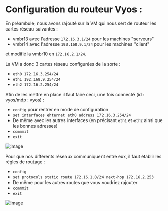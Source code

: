 # Configuration du routeur Vyos :

En préambule, nous avons rajouté sur la VM qui nous sert de routeur les cartes réseau suivantes : 

- vmbr13 avec l'adresse `172.16.3.1/24` pour les machines "serveurs"
- vmbr14 avec l'adresse `192.168.9.1/24` pour les machines "client"

et modifié la vmbr10 en `172.16.2.1/24`.

La VM a donc 3 cartes réseau configurées de la sorte :

- `eth0 172.16.3.254/24`
- `eth1 192.168.9.254/24`
- `eth2 172.16.2.254/24`

Afin de les mettre en place il faut faire ceci, une fois connecté (id : vyos/mdp : vyos) :
- `config` pour rentrer en mode de configuration
- `set interfaces ehternet eth0 address 172.16.3.254/24`
- De même avec les autres interfaces (en précisant `eth1` et `eth2` ainsi que les bonnes adresses)
- `commmit`
- `exit`

![image](https://github.com/WildCodeSchool/TSSR-2402-P3-G4-BuildYourInfra-Pharmgreen/assets/161329881/1507ba4c-ac58-49a7-a91d-316f0c287773)


Pour que nos différents réseaux communiquent entre eux, il faut établir les règles de routage :
- `config`
- `set protocols static route 172.16.1.0/24 next-hop 172.16.2.253`
- De même pour les autres routes que vous voudriez rajouter
- `commmit`
- `exit`

![image](https://github.com/WildCodeSchool/TSSR-2402-P3-G4-BuildYourInfra-Pharmgreen/assets/161329881/b0cb8f8a-aada-46f7-bb29-311d1e074e70)
